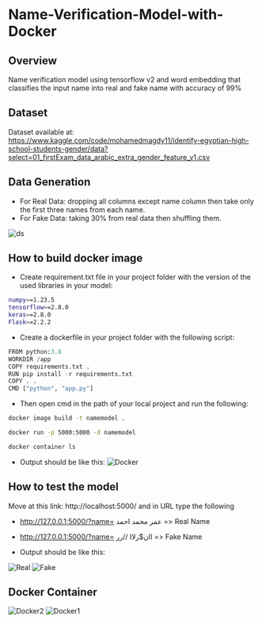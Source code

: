 # Name-Verification-Model-with-Docker
## Overview

Name verification model using tensorflow v2 and word embedding that classifies the input name into real and fake name with accuracy of 99%

## Dataset
Dataset available at: https://www.kaggle.com/code/mohamedmagdy11/identify-egyptian-high-school-students-gender/data?select=01_firstExam_data_arabic_extra_gender_feature_v1.csv

## Data Generation
- For Real Data: dropping all columns except name column then take only the first three names from each name.
- For Fake Data: taking 30% from real data then shuffling them.

![ds](https://user-images.githubusercontent.com/75952748/206854500-83001628-e1f7-4c19-9b4a-05e71217b74c.png)



## How to build docker image

- Create requirement.txt file in your project folder with the version of the used libraries in your model:

```bash
numpy==1.23.5
tensorflow==2.8.0
keras==2.8.0
Flask==2.2.2
```
- Create a dockerfile in your project folder with the following script:

```python
FROM python:3.8
WORKDIR /app
COPY requirements.txt .
RUN pip install -r requirements.txt
COPY . .
CMD ["python", "app.py"]
```
- Then open cmd in the path of your local project and run the following:

```bash
docker image build -t namemodel .
```

```bash
docker run -p 5000:5000 -d namemodel
```

```bash
docker container ls
```

- Output should be like this:
![Docker](https://user-images.githubusercontent.com/75952748/206787660-28353199-ac28-4c49-8144-a001999e2cc1.png)

## How to test the model

Move at this link: http://localhost:5000/ and in URL type the following 
- http://127.0.0.1:5000/?name= عمر محمد احمد => Real Name
- http://127.0.0.1:5000/?name= اان$رلاا //رر => Fake Name 

- Output should be like this:

![Real](https://user-images.githubusercontent.com/75952748/206790131-678f21ff-3511-406e-91ac-9affadcab1ae.png)
![Fake](https://user-images.githubusercontent.com/75952748/206789208-b39d20ba-eaab-4bc5-8f1b-ba6b21699d92.png)

## Docker Container
![Docker2](https://user-images.githubusercontent.com/75952748/206789352-1c00a2ef-33c7-4ee0-87a5-0534c28cd0d2.png)
![Docker1](https://user-images.githubusercontent.com/75952748/206789368-3c1015bd-63e3-476e-b141-82183a7d8725.png)







